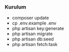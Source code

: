 ### Kurulum

- composer update
- cp .env.example .env
- php artisan key:generate
- php artisan migrate
- php artisan db:seed
- php artisan fetch:task
